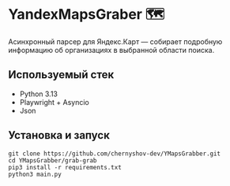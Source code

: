 # YandexMapsGraber 🗺️
Асинхронный парсер для Яндекс.Карт — собирает подробную информацию об организациях в выбранной области поиска.

## Используемый стек
- Python 3.13
- Playwright + Asyncio
- Json

## Установка и запуск
~~~
git clone https://github.com/chernyshov-dev/YMapsGrabber.git
cd YMapsGrabber/grab-grab
pip3 install -r requirements.txt
python3 main.py
~~~
